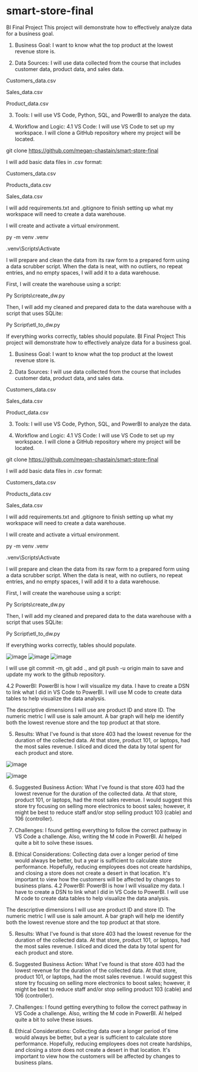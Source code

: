 # smart-store-final
BI Final Project
This project will demonstrate how to effectively analyze data for a business goal.

1. Business Goal:
I want to know what the top product at the lowest revenue store is.

2. Data Sources:
I will use data collected from the course that includes customer data, product data, and sales data.

Customers_data.csv

Sales_data.csv

Product_data.csv

3. Tools:
I will use VS Code, Python, SQL, and PowerBI to analyze the data.

4. Workflow and Logic:
4.1 VS Code:
I will use VS Code to set up my workspace. I will clone a GitHub repository where my project will be located.

git clone https://github.com/megan-chastain/smart-store-final

I will add basic data files in .csv format:

Customers_data.csv

Products_data.csv

Sales_data.csv

I will add requirements.txt and .gitignore to finish setting up what my workspace will need to create a data warehouse.

I will create and activate a virtual environment.

py -m venv .venv

.venv\Scripts\Activate

I will prepare and clean the data from its raw form to a prepared form using a data scrubber script. When the data is neat, with no outliers, no repeat entries, and no empty spaces, I will add it to a data warehouse.

First, I will create the warehouse using a script:

Py Scripts\create_dw.py

Then, I will add my cleaned and prepared data to the data warehouse with a script that uses SQLite:

Py Script\etl_to_dw.py

If everything works correctly, tables should populate.
BI Final Project
This project will demonstrate how to effectively analyze data for a business goal.

1. Business Goal:
I want to know what the top product at the lowest revenue store is.

2. Data Sources:
I will use data collected from the course that includes customer data, product data, and sales data.

Customers_data.csv

Sales_data.csv

Product_data.csv

3. Tools:
I will use VS Code, Python, SQL, and PowerBI to analyze the data.

4. Workflow and Logic:
4.1 VS Code:
I will use VS Code to set up my workspace. I will clone a GitHub repository where my project will be located.

git clone https://github.com/megan-chastain/smart-store-final

I will add basic data files in .csv format:

Customers_data.csv

Products_data.csv

Sales_data.csv

I will add requirements.txt and .gitignore to finish setting up what my workspace will need to create a data warehouse.

I will create and activate a virtual environment.

py -m venv .venv

.venv\Scripts\Activate

I will prepare and clean the data from its raw form to a prepared form using a data scrubber script. When the data is neat, with no outliers, no repeat entries, and no empty spaces, I will add it to a data warehouse.

First, I will create the warehouse using a script:

Py Scripts\create_dw.py

Then, I will add my cleaned and prepared data to the data warehouse with a script that uses SQLite:

Py Script\etl_to_dw.py

If everything works correctly, tables should populate.

![image](https://github.com/user-attachments/assets/6e631cb4-30db-4fc8-af02-3c2a903b41e0)
![image](https://github.com/user-attachments/assets/a5e865ba-2bc2-4095-8f9c-0f8caa1b6326)
![image](https://github.com/user-attachments/assets/89cf9e99-3342-41cc-af1a-b36acc9ad7e3)

I will use git commit -m, git add ., and git push -u origin main to save and update my work to the github repository.

4.2 PowerBI:
PowerBI is how I will visualize my data. I have to create a DSN to link what I did in VS Code to PowerBI. I will use M code to create data tables to help visualize the data analysis.

The descriptive dimensions I will use are product ID and store ID. The numeric metric I will use is sale amount. A bar graph will help me identify both the lowest revenue store and the top product at that store.

5. Results:
What I've found is that store 403 had the lowest revenue for the duration of the collected data. At that store, product 101, or laptops, had the most sales revenue. I sliced and diced the data by total spent for each product and store.

![image](https://github.com/user-attachments/assets/20882356-cf08-4610-96e3-c28068e4bbd9)

![image](https://github.com/user-attachments/assets/bd700a46-b268-4b42-bbb7-98a329ab78ec)


6. Suggested Business Action:
What I've found is that store 403 had the lowest revenue for the duration of the collected data. At that store, product 101, or laptops, had the most sales revenue. I would suggest this store try focusing on selling more electronics to boost sales; however, it might be best to reduce staff and/or stop selling product 103 (cable) and 106 (controller).

7. Challenges:
I found getting everything to follow the correct pathway in VS Code a challenge. Also, writing the M code in PowerBI. AI helped quite a bit to solve these issues.

8. Ethical Considerations:
Collecting data over a longer period of time would always be better, but a year is sufficient to calculate store performance. Hopefully, reducing employees does not create hardships, and closing a store does not create a desert in that location. It's important to view how the customers will be affected by changes to business plans.
4.2 PowerBI:
PowerBI is how I will visualize my data. I have to create a DSN to link what I did in VS Code to PowerBI. I will use M code to create data tables to help visualize the data analysis.

The descriptive dimensions I will use are product ID and store ID. The numeric metric I will use is sale amount. A bar graph will help me identify both the lowest revenue store and the top product at that store.

5. Results:
What I've found is that store 403 had the lowest revenue for the duration of the collected data. At that store, product 101, or laptops, had the most sales revenue. I sliced and diced the data by total spent for each product and store.

6. Suggested Business Action:
What I've found is that store 403 had the lowest revenue for the duration of the collected data. At that store, product 101, or laptops, had the most sales revenue. I would suggest this store try focusing on selling more electronics to boost sales; however, it might be best to reduce staff and/or stop selling product 103 (cable) and 106 (controller).

7. Challenges:
I found getting everything to follow the correct pathway in VS Code a challenge. Also, writing the M code in PowerBI. AI helped quite a bit to solve these issues.

8. Ethical Considerations:
Collecting data over a longer period of time would always be better, but a year is sufficient to calculate store performance. Hopefully, reducing employees does not create hardships, and closing a store does not create a desert in that location. It's important to view how the customers will be affected by changes to business plans.
